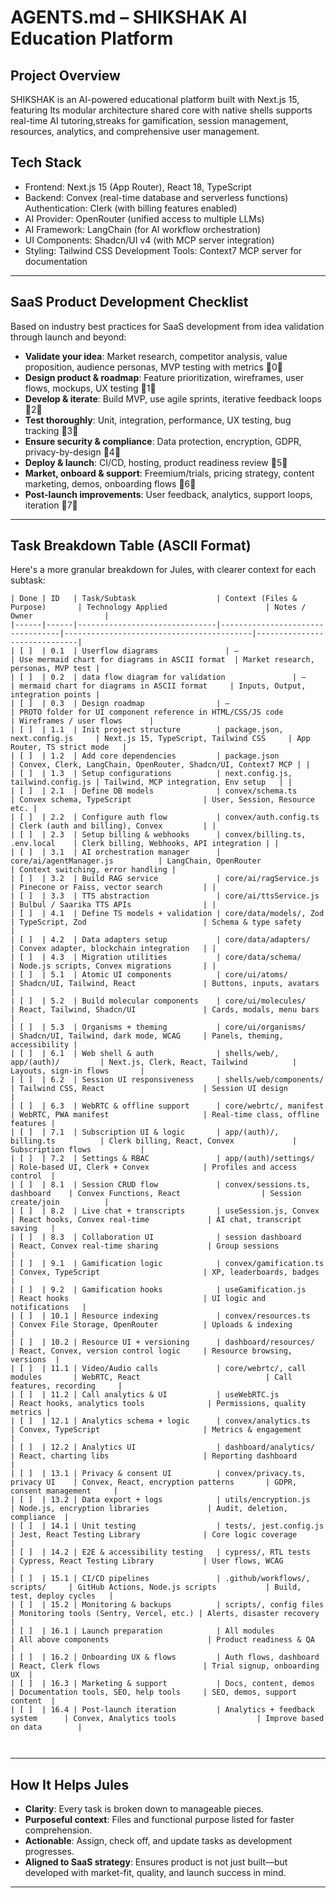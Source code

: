 # AGENTS.md – SHIKSHAK AI Education Platform

## Project Overview
SHIKSHAK is an AI-powered educational platform built with Next.js 15, featuring Its modular architecture shared core with native shells supports real-time AI tutoring,streaks for gamification, session management, resources, analytics, and comprehensive user management.

## Tech Stack
- Frontend: Next.js 15 (App Router), React 18, TypeScript
- Backend: Convex (real-time database and serverless functions)
Authentication: Clerk (with billing features enabled)
- AI Provider: OpenRouter (unified access to multiple LLMs)
- AI Framework: LangChain (for AI workflow orchestration)
- UI Components: Shadcn/UI v4 (with MCP server integration)
- Styling: Tailwind CSS
Development Tools: Context7 MCP server for documentation


---

## SaaS Product Development Checklist

Based on industry best practices for SaaS development from idea validation through launch and beyond:
- **Validate your idea**: Market research, competitor analysis, value proposition, audience personas, MVP testing with metrics 0  
- **Design product & roadmap**: Feature prioritization, wireframes, user flows, mockups, UX testing 1  
- **Develop & iterate**: Build MVP, use agile sprints, iterative feedback loops 2  
- **Test thoroughly**: Unit, integration, performance, UX testing, bug tracking 3  
- **Ensure security & compliance**: Data protection, encryption, GDPR, privacy-by-design 4  
- **Deploy & launch**: CI/CD, hosting, product readiness review 5  
- **Market, onboard & support**: Freemium/trials, pricing strategy, content marketing, demos, onboarding flows 6  
- **Post-launch improvements**: User feedback, analytics, support loops, iteration 7  

---

## Task Breakdown Table (ASCII Format)

Here's a more granular breakdown for Jules, with clearer context for each subtask:

```ascii
| Done | ID   | Task/Subtask                  | Context (Files & Purpose)       | Technology Applied                      | Notes / Owner                |
|------|------|-------------------------------|----------------------------------|------------------------------------------|------------------------------|
| [ ]  | 0.1  | Userflow diagrams               | —                                | Use mermaid chart for diagrams in ASCII format  | Market research, personas, MVP test |
| [ ]  | 0.2  | data flow diagram for validation               | —                                | mermaid chart for diagrams in ASCII format     | Inputs, Output, integration points |
| [ ]  | 0.3  | Design roadmap                | —                          | PROTO folder for UI component reference in HTML/CSS/JS code            | Wireframes / user flows      |
| [ ]  | 1.1  | Init project structure        | package.json, next.config.js     | Next.js 15, TypeScript, Tailwind CSS     | App Router, TS strict mode   |
| [ ]  | 1.2  | Add core dependencies         | package.json                     | Convex, Clerk, LangChain, OpenRouter, Shadcn/UI, Context7 MCP | |
| [ ]  | 1.3  | Setup configurations          | next.config.js, tailwind.config.js | Tailwind, MCP integration, Env setup   | |
| [ ]  | 2.1  | Define DB models              | convex/schema.ts                 | Convex schema, TypeScript                | User, Session, Resource etc. |
| [ ]  | 2.2  | Configure auth flow           | convex/auth.config.ts            | Clerk (auth and billing), Convex         | |
| [ ]  | 2.3  | Setup billing & webhooks      | convex/billing.ts, .env.local    | Clerk billing, Webhooks, API integration | |
| [ ]  | 3.1  | AI orchestration manager      | core/ai/agentManager.js          | LangChain, OpenRouter                    | Context switching, error handling |
| [ ]  | 3.2  | Build RAG service             | core/ai/ragService.js            | Pinecone or Faiss, vector search         | |
| [ ]  | 3.3  | TTS abstraction               | core/ai/ttsService.js            | Bulbul / Saarika TTS APIs                | |
| [ ]  | 4.1  | Define TS models + validation | core/data/models/, Zod           | TypeScript, Zod                          | Schema & type safety         |
| [ ]  | 4.2  | Data adapters setup           | core/data/adapters/              | Convex adapter, blockchain integration   | |
| [ ]  | 4.3  | Migration utilities           | core/data/schema/                | Node.js scripts, Convex migrations       | |
| [ ]  | 5.1  | Atomic UI components          | core/ui/atoms/                   | Shadcn/UI, Tailwind, React               | Buttons, inputs, avatars     |
| [ ]  | 5.2  | Build molecular components    | core/ui/molecules/               | React, Tailwind, Shadcn/UI               | Cards, modals, menu bars     |
| [ ]  | 5.3  | Organisms + theming           | core/ui/organisms/               | Shadcn/UI, Tailwind, dark mode, WCAG     | Panels, theming, accessibility |
| [ ]  | 6.1  | Web shell & auth              | shells/web/, app/(auth)/         | Next.js, Clerk, React, Tailwind          | Layouts, sign-in flows       |
| [ ]  | 6.2  | Session UI responsiveness     | shells/web/components/           | Tailwind CSS, React                      | Session UI design            |
| [ ]  | 6.3  | WebRTC & offline support      | core/webrtc/, manifest           | WebRTC, PWA manifest                     | Real-time class, offline features |
| [ ]  | 7.1  | Subscription UI & logic       | app/(auth)/, billing.ts          | Clerk billing, React, Convex             | Subscription flows           |
| [ ]  | 7.2  | Settings & RBAC               | app/(auth)/settings/             | Role-based UI, Clerk + Convex            | Profiles and access control  |
| [ ]  | 8.1  | Session CRUD flow             | convex/sessions.ts, dashboard    | Convex Functions, React                  | Session create/join          |
| [ ]  | 8.2  | Live chat + transcripts       | useSession.js, Convex            | React hooks, Convex real-time             | AI chat, transcript saving   |
| [ ]  | 8.3  | Collaboration UI              | session dashboard                | React, Convex real-time sharing           | Group sessions               |
| [ ]  | 9.1  | Gamification logic            | convex/gamification.ts           | Convex, TypeScript                       | XP, leaderboards, badges     |
| [ ]  | 9.2  | Gamification hooks            | useGamification.js               | React hooks                              | UI logic and notifications   |
| [ ]  | 10.1 | Resource indexing             | convex/resources.ts              | Convex File Storage, OpenRouter          | Uploads & indexing           |
| [ ]  | 10.2 | Resource UI + versioning      | dashboard/resources/             | React, Convex, version control logic     | Resource browsing, versions  |
| [ ]  | 11.1 | Video/Audio calls             | core/webrtc/, call modules       | WebRTC, React                            | Call features, recording     |
| [ ]  | 11.2 | Call analytics & UI           | useWebRTC.js                     | React hooks, analytics tools              | Permissions, quality metrics |
| [ ]  | 12.1 | Analytics schema + logic      | convex/analytics.ts              | Convex, TypeScript                       | Metrics & engagement         |
| [ ]  | 12.2 | Analytics UI                  | dashboard/analytics/             | React, charting libs                     | Reporting dashboard          |
| [ ]  | 13.1 | Privacy & consent UI          | convex/privacy.ts, privacy UI    | Convex, React, encryption patterns       | GDPR, consent management     |
| [ ]  | 13.2 | Data export + logs            | utils/encryption.js              | Node.js, encryption libraries             | Audit, deletion, compliance  |
| [ ]  | 14.1 | Unit testing                  | tests/, jest.config.js           | Jest, React Testing Library              | Core logic coverage          |
| [ ]  | 14.2 | E2E & accessibility testing   | cypress/, RTL tests              | Cypress, React Testing Library           | User flows, WCAG             |
| [ ]  | 15.1 | CI/CD pipelines               | .github/workflows/, scripts/     | GitHub Actions, Node.js scripts           | Build, test, deploy cycles   |
| [ ]  | 15.2 | Monitoring & backups          | scripts/, config files           | Monitoring tools (Sentry, Vercel, etc.) | Alerts, disaster recovery    |
| [ ]  | 16.1 | Launch preparation            | All modules                      | All above components                      | Product readiness & QA       |
| [ ]  | 16.2 | Onboarding UX & flows         | Auth flows, dashboard            | React, Clerk flows                       | Trial signup, onboarding UX  |
| [ ]  | 16.3 | Marketing & support           | Docs, content, demos             | Documentation tools, SEO, help tools     | SEO, demos, support content  |
| [ ]  | 16.4 | Post-launch iteration         | Analytics + feedback system      | Convex, Analytics tools                  | Improve based on data        |



```

---

## How It Helps Jules
- **Clarity**: Every task is broken down to manageable pieces.
- **Purposeful context**: Files and functional purpose listed for faster comprehension.
- **Actionable**: Assign, check off, and update tasks as development progresses.
- **Aligned to SaaS strategy**: Ensures product is not just built—but developed with market-fit, quality, and launch success in mind.

---
